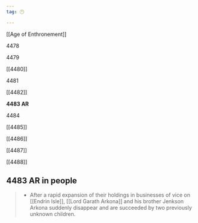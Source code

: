 ```yaml
---
tag: 🕛

---
```

[[Age of Enthronement]]


4478

4479

[[4480]]

4481

[[4482]]

**4483 AR**

4484

[[4485]]

[[4486]]

[[4487]]

[[4488]]



## 4483 AR in people

>  - After a rapid expansion of their holdings in businesses of vice on [[Endrin Isle]], [[Lord Garath Arkona]] and his brother Jenkson Arkona suddenly disappear and are succeeded by two previously unknown children.






